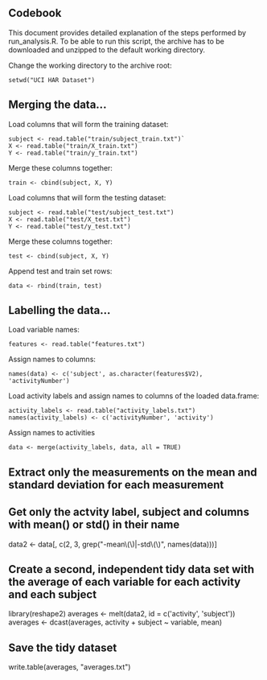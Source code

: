 ## Codebook
This document provides detailed explanation of the steps performed by run_analysis.R. To be able to run this script, the archive has to be downloaded and unzipped to the default working directory.

Change the working directory to the archive root:
```
setwd("UCI HAR Dataset")
```

## Merging the data...
Load columns that will form the training dataset:
```
subject <- read.table("train/subject_train.txt")`
X <- read.table("train/X_train.txt")
Y <- read.table("train/y_train.txt")
```
Merge these columns together:
```
train <- cbind(subject, X, Y)
```
Load columns that will form the testing dataset:

```
subject <- read.table("test/subject_test.txt")
X <- read.table("test/X_test.txt")
Y <- read.table("test/y_test.txt")
```
Merge these columns together:
```
test <- cbind(subject, X, Y)
```

Append test and train set rows:
```
data <- rbind(train, test)
```

## Labelling the data...
Load variable names: 
```
features <- read.table("features.txt")
```
Assign names to columns:
```
names(data) <- c('subject', as.character(features$V2), 'activityNumber')
```

Load activity labels and assign names to columns of the loaded data.frame:
```
activity_labels <- read.table("activity_labels.txt")
names(activity_labels) <- c('activityNumber', 'activity')
```

Assign names to activities
```
data <- merge(activity_labels, data, all = TRUE)
```

## Extract only the measurements on the mean and standard deviation for each measurement 
## Get only the actvity label, subject and columns with mean() or std() in their name
data2 <- data[, c(2, 3, grep("-mean\\(\\)|-std\\(\\)", names(data)))]


## Create a second, independent tidy data set with the average of each variable for each activity and each subject 
library(reshape2)
averages <- melt(data2, id = c('activity', 'subject'))
averages <- dcast(averages, activity + subject ~ variable, mean)


## Save the tidy dataset
write.table(averages, "averages.txt")
